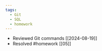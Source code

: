 ```yaml
---
tags:
  - Git
  - SQL
  - homework
---
```


- Reviewed Git commands [[2024-08-19]]
- Resolved #homework [[05]]
